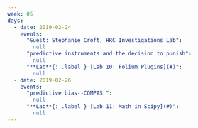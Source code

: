 ```yaml
---
week: 05
days:
  - date: 2019-02-24
    events:
      "Guest: Stephanie Croft, HRC Investigations Lab":
        null
      "predictive instruments and the decision to punish":
        null
      "**Lab**{: .label } [Lab 10: Folium Plugins](#)":
        null
  - date: 2019-02-26
    events:
      "predictive bias--COMPAS ":
        null
      "**Lab**{: .label } [Lab 11: Math in Scipy](#)":
        null
---
```

